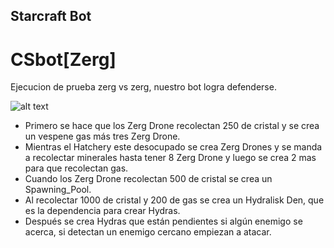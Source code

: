 ## Starcraft Bot ##
# CSbot[Zerg] #

Ejecucion de prueba zerg vs zerg, nuestro bot logra defenderse.

![alt text](https://github.com/uddua/Reconocimiento-de-flores/tree/master/StarCraft_Bot/myimage.gif)

* Primero se hace que los Zerg Drone recolectan 250 de cristal y se crea un vespene gas más tres Zerg Drone.
* Mientras el Hatchery este desocupado se crea Zerg Drones y se manda a recolectar minerales hasta tener 8 Zerg Drone y luego se crea 2 mas para que recolectan gas.
* Cuando los Zerg Drone recolectan 500 de cristal se crea un Spawning_Pool.
* Al recolectar 1000 de cristal y 200 de gas se crea un Hydralisk Den, que es la dependencia para crear Hydras.
* Después se crea Hydras que están pendientes si algún enemigo se acerca, si detectan un enemigo cercano empiezan a atacar.

